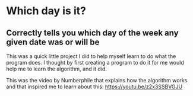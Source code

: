 # Which day is it?

## Correctly tells you which day of the week any given date was or will be

This was a quick little project I did to help myself learn to do what the program does. I thought by first creating a program to do it for me would help me to learn the algorithm, and it did.

This was the video by Numberphile that explains how the algorithm works and that inspired me to learn about this:
https://youtu.be/z2x3SSBVGJU
